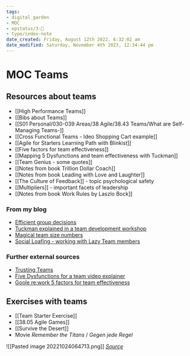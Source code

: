 ```yaml
---
tags: 
- digital_garden
- MOC
- epstatus/3-🌳
- type/index-note
date_created: Friday, August 12th 2022, 6:32:02 am
date_modified: Saturday, November 4th 2023, 12:34:44 pm
---
```

# MOC Teams
## Resources about teams
+ [[High Performance Teams]]
+ [[Bibs about Teams]]
+ [[S01 Personal/030-039 Areas/38 Agile/38.43 Teams/What are Self-Managing Teams-]]
+ [[Cross Functional Teams - Ideo Shopping Cart example]]
+ [[Agile for Starters Learning Path with Blinkist]]
+ [[Five factors for team effectiveness]]
+ [[Mapping 5 Dysfunctions and team effectiveness with Tuckman]]
+ [[Team Genius - some quotes]]
+ [[Notes from book Trillion Dollar Coach]]
+ [[Notes from book Leading with Love and Laughter]]
+ [[The Culture of Feedback]] - topic psychological safety
+ [[Multipliers]] - important facets of leadership
+ [[Notes from book Work Rules by Laszlo Bock]]

### From my blog
+ [Efficient group decisions](https://ontheagilepath.net/articles/Efficient%20group%20decisions%20using%20the%207%20levels%20of%20decision%20making%20%20an%20agile%20coach%20must%20have.pdf)
+ [Tuckman explained in a team development workshop](https://ontheagilepath.net/articles/Great%20team%20development%20workshop%20with%20Conrad%20Giller.pdf)
+ [Magical team size numbers](https://ontheagilepath.net/articles/Magical%20team%20size%20numbers%20%202%203%205-7%2012%2050%20150%201500%20and%20how%20to%20avoid%20wasting%20everybodys%20time.pdf)
+ [Social Loafing - working with Lazy Team members](https://ontheagilepath.net/articles/Lazy%20team%20members%20%20about%20social%20loafing%20and%20ways%20to%20prevent%20it%20in%20your%20teams.pdf)

### Further external sources
+ [Trusting Teams](https://www.youtube.com/watch?v=W5qQJhe7sLE)
+ [Five Dysfunctions for a team video explainer](https://www.youtube.com/watch?v=Ro0NBgHo_a8)
+ [Goole re:work 5 factors for team effectiveness](https://rework.withgoogle.com/print/guides/5721312655835136/)

## Exercises with teams
+ [[Team Starter Exercise]]
+ [[38.05 Agile Games]]
+ [[Survive the Desert]]
+ Movie *Remember the Titans* / *Gegen jede Regel* 

![[Pasted image 20221024064713.png]]
*[Source](https://www.leadingagile.com/2018/02/lines-of-communication-team-size-applying-brooks-law/)*
